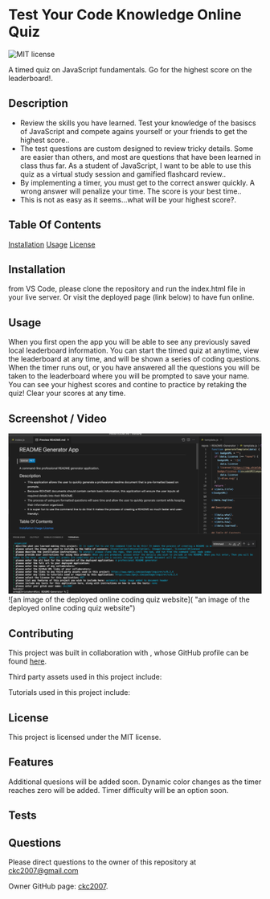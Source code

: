
# Test Your Code Knowledge Online Quiz
![MIT license](https://img.shields.io/badge/license-MIT-blue.svg)

A timed quiz on JavaScript fundamentals. Go for the highest score on the leaderboard!.

## Description

- Review the skills you have learned. Test your knowledge of the basiscs of JavaScript and compete agains yourself or your friends to get the highest score.. 
- The test questions are custom designed to review tricky details. Some are easier than others, and most are questions that have been learned in class thus far. As a student of JavaScript, I want to be able to use this quiz as a virtual study  session and gamified flashcard review.. 
- By implementing a timer, you must get to the correct answer quickly. A wrong answer will penalize your time. The score is your best time.. 
- This is not as easy as it seems...what will be your highest score?.

## Table Of Contents

[Installation](#installation)
[Usage](#usage)
[License](#license)

## Installation

from VS Code, please clone the repository and run the index.html file in your live server. Or visit the deployed page (link below) to have fun online. 

## Usage

When you first open the app you will be able to see any previously saved local leaderboard information. You can start the timed quiz at anytime, view the leaderboard at any time, and will be shown a series of coding questions. When the timer runs out, or you have answered all the questions you will be taken to the leaderboard where you will be prompted to save your name. You can see your highest scores and contine to practice by retaking the quiz! Clear your scores at any time.

## Screenshot / Video

![screenshot](./assets/images/screenshot.png)
![an image of the deployed online coding quiz website]( "an image of the deployed online coding quiz website")

## Contributing

This project was built in collaboration with ,
whose GitHub profile can be found [here]().

Third party assets used in this project include:


Tutorials used in this project include:


## License

This project is licensed under the MIT license.

## Features

Additional quesions will be added soon. Dynamic color changes as the timer reaches zero will be added. Timer difficulty will be an option soon.

## Tests



## Questions

Please direct questions to the owner of this repository at ckc2007@gmail.com

Owner GitHub page:
[ckc2007](
https://github.com/ckc2007).
